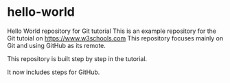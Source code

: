 # hello-world
Hello World repository for Git tutorial
This is an example repository for the Git tutoial on https://www.w3schools.com
This repository focuses mainly on Git and using GitHub as its remote.

This repository is built step by step in the tutorial.

It now includes steps for GitHub.
